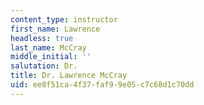 ```yaml
---
content_type: instructor
first_name: Lawrence
headless: true
last_name: McCray
middle_initial: ''
salutation: Dr.
title: Dr. Lawrence McCray
uid: ee8f51ca-4f37-faf9-9e05-c7c68d1c70dd
---
```

